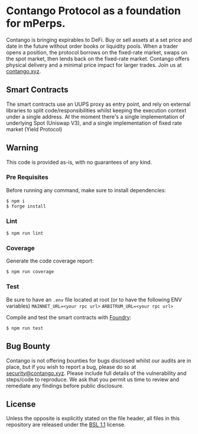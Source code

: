 # Contango Protocol as a foundation for mPerps.

Contango is bringing expirables to DeFi. Buy or sell assets at a set price and date in the future without order books or liquidity pools. When a trader opens a position, the protocol borrows on the fixed-rate market, swaps on the spot market, then lends back on the fixed-rate market. Contango offers physical delivery and a minimal price impact for larger trades. Join us at [contango.xyz](https://contango.xyz). 


## Smart Contracts

The smart contracts use an UUPS proxy as entry point, and rely on external libraries to split code/responsibilities whilst keeping the execution context under a single address.
At the moment there's a single implementation of underlying Spot (Uniswap V3), and a single implementation of fixed rate market (Yield Protocol)

## Warning
This code is provided as-is, with no guarantees of any kind.

### Pre Requisites
Before running any command, make sure to install dependencies:

```
$ npm i
$ forge install
```

### Lint

```
$ npm run lint
```

### Coverage
Generate the code coverage report:

```
$ npm run coverage
```

### Test
Be sure to have an `.env` file located at root (or to have the following ENV variables)
`MAINNET_URL=<your rpc url>` 
`ARBITRUM_URL=<your rpc url>` 

Compile and test the smart contracts with [Foundry](https://getfoundry.sh/):

```
$ npm run test
```

## Bug Bounty
Contango is not offering bounties for bugs disclosed whilst our audits are in place, but if you wish to report a bug, please do so at [security@contango.xyz](mailto:security@contango.xyz). Please include full details of the vulnerability and steps/code to reproduce. We ask that you permit us time to review and remediate any findings before public disclosure.

## License
Unless the opposite is explicitly stated on the file header, all files in this repository are released under the [BSL 1.1](https://github.com/contango-xyz/core/blob/master/LICENSE.md) license. 
